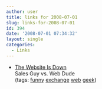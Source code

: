 ```yaml
---
author: user
title: links for 2008-07-01
slug: links-for-2008-07-01
id: 394
date: '2008-07-01 07:34:32'
layout: single
categories:
  - Links
---
```


*   [The Website Is Down](http://www.thewebsiteisdown.com/)  
    Sales Guy vs. Web Dude  
    (tags: [funny](http://del.icio.us/superpat/funny) [exchange](http://del.icio.us/superpat/exchange) [web](http://del.icio.us/superpat/web) [geek](http://del.icio.us/superpat/geek))  

